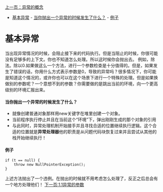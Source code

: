 [上一页：异常的概念](/ThinkingInJava原版/异常捕获/异常的概念.md)
- [基本异常](#基本异常)
      - [当你抛出一个异常的时候发生了什么？](#当你抛出一个异常的时候发生了什么)
      - [例子](#例子)

# 基本异常
当出现异常情况的时候，会阻止接下来的代码执行。但是当阻止的时候，你很可能没有足够多的上下文。你也不知道怎么处理。所以这时候你会抛出去。
例如，除法。除以0.如果做这么一个方法，进行一个参数检查是十分值得的。但是，如果发生了错误的话，你用什么方式表示参数是0，导致的异常吗？很多情况下，你可能是知道这个情况的，或许你也可以在这个场景下进行一个特殊的处理。但是如果换做别的参数呢？一个意想不到的参数？你需要做的是跳出当前的环境，向一个更高级别的环境汇报出来。
#### 当你抛出一个异常的时候发生了什么？
- 就像创建普通对象那样用new关键字在堆里创建一个对象。
- 当前程序执行停止并且在当前这个“环境”下，弹出刚刚生成的那个对象的引用
- 与此同时，异常处理机制开始接手并且寻找合适的位置继续执行逻辑。这个合适的位置就是**异常处理器**他的职责是从问题代码块恢复过来并且尝试从其他的栈开始继续执行！

#### 例子
```
if (t == null) {
    throw new NullPointerException();
}
```
上述方法抛出了一个违例。在抛出的时候就不用考虑怎么处理了，反正之后总会有一个地方处理他们！
[下一页:1.1异常的参数](/ThinkingInJava原版/异常捕获/1.1异常的参数.md)